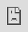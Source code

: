 ```yaml
---
layout: HackTheBox
title:  "HackTheBox - ServMon"
date:   2021-01-21 21:43:00 +0530
categories: Walkthrough HackTheBox
---
```

<p style="font-family:arial;">HackTheBox ServMon<br><br>
</p>
<iframe src="https://drive.google.com/file/d/1MEemEf95cpLwZgx_iDbfEXQfYM9Jg5Fu/preview" style="position:fixed; top:0px; left:0px; bottom:0px; right:0px; width:100%; height:100%; border:none; margin:0; padding:0; overflow:hidden; z-index:999999;"></iframe>

